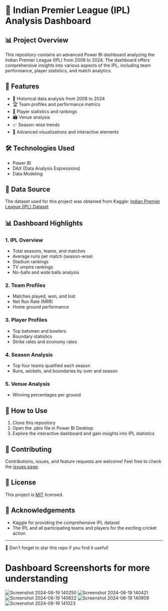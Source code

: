 # 🏏 Indian Premier League (IPL) Analysis Dashboard

## 📊 Project Overview

This repository contains an advanced Power BI dashboard analyzing the Indian Premier League (IPL) from 2008 to 2024. The dashboard offers comprehensive insights into various aspects of the IPL, including team performance, player statistics, and match analytics.

## 🌟 Features

- 📅 Historical data analysis from 2008 to 2024
- 🏆 Team profiles and performance metrics
- 🏅 Player statistics and rankings
- 🏟️ Venue analysis
- 📈 Season-wise trends
- 🎯 Advanced visualizations and interactive elements

## 🛠️ Technologies Used

- Power BI
- DAX (Data Analysis Expressions)
- Data Modeling

## 📂 Data Source

The dataset used for this project was obtained from Kaggle:
[Indian Premier League (IPL) Dataset](https://www.kaggle.com/datasets/rajsengo/indian-premier-league-ipl-all-seasons/data?select=all_season_batting_card.csv)

## 📊 Dashboard Highlights

### 1. IPL Overview
   - Total seasons, teams, and matches
   - Average runs per match (season-wise)
   - Stadium rankings
   - TV umpire rankings
   - No-balls and wide balls analysis

### 2. Team Profiles
   - Matches played, won, and lost
   - Net Run Rate (NRR)
   - Home ground performance

### 3. Player Profiles
   - Top batsmen and bowlers
   - Boundary statistics
   - Strike rates and economy rates

### 4. Season Analysis
   - Top four teams qualified each season
   - Runs, wickets, and boundaries by over and season

### 5. Venue Analysis
   - Winning percentages per ground

## 🚀 How to Use

1. Clone this repository
2. Open the .pbix file in Power BI Desktop
3. Explore the interactive dashboard and gain insights into IPL statistics

## 🤝 Contributing

Contributions, issues, and feature requests are welcome! Feel free to check the [issues page](link-to-your-issues-page).

## 📝 License

This project is [MIT](link-to-your-license-file) licensed.

## 👏 Acknowledgements

- Kaggle for providing the comprehensive IPL dataset
- The IPL and all participating teams and players for the exciting cricket action

---

📌 Don't forget to star this repo if you find it useful!
# Dashboard Screenshorts for more understanding 
![Screenshot 2024-08-19 140250](https://github.com/user-attachments/assets/f8dcb83c-6617-4dc8-8aec-4d092dd90a64)
![Screenshot 2024-08-19 140421](https://github.com/user-attachments/assets/b0ad3072-105e-4a9c-b29e-7c626cd217ee)
![Screenshot 2024-08-19 140622](https://github.com/user-attachments/assets/0aac9627-8828-4717-b37d-cd7139e61384)
![Screenshot 2024-08-19 140909](https://github.com/user-attachments/assets/760039b4-0a58-4484-9ee7-b05f966e67c5)
![Screenshot 2024-08-19 141023](https://github.com/user-attachments/assets/1efd335d-6686-4aeb-887c-0cabb68f8e87)
